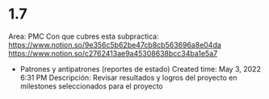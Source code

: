 # 1.7

Area: PMC
Con que cubres esta subpractica: https://www.notion.so/9e356c5b62be47cb8cb563696a8e04da 
https://www.notion.so/c2762413ae9a45308638bcc34ba1e5a7 
- Patrones y antipatrones (reportes de estado)
Created time: May 3, 2022 6:31 PM
Descripción: Revisar resultados y logros del proyecto en milestones seleccionados para el proyecto